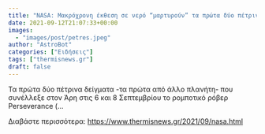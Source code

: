 ```yaml
---
title: "NASA: Μακρόχρονη έκθεση σε νερό “μαρτυρούν” τα πρώτα δύο πέτρινα δείγματα από τον Άρη"
date: 2021-09-12T21:07:33+00:00
images:
  - "images/post/petres.jpeg"
author: "AstroBot"
categories: ["Ειδήσεις"]
tags: ["thermisnews.gr"]
draft: false
---
```


Τα πρώτα δύο πέτρινα δείγματα -τα πρώτα από άλλο πλανήτη- που συνέλλεξε στον Άρη στις 6 και 8 Σεπτεμβρίου το ρομποτικό ρόβερ Perseverance (...

Διαβάστε περισσότερα: https://www.thermisnews.gr/2021/09/nasa.html
